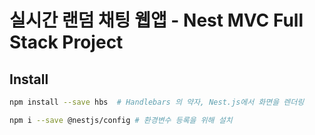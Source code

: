 # 실시간 랜덤 채팅 웹앱 - Nest MVC Full Stack Project

## Install

```bash
npm install --save hbs  # Handlebars 의 약자, Nest.js에서 화면을 렌더링

npm i --save @nestjs/config # 환경변수 등록을 위해 설치
```
